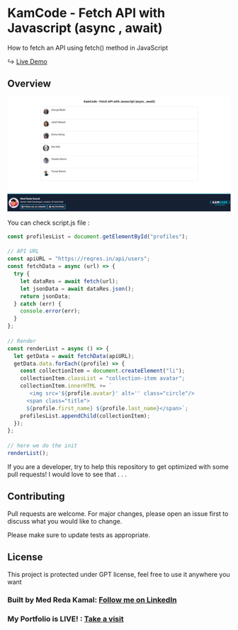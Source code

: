 # KamCode - Fetch API with Javascript (async , await)

How to fetch an API using fetch() method in JavaScript

↪ [Live Demo](https://medredakamal.github.io/km-fetchapi-js/)

## Overview

![ProjectOverview](https://github.com/medredakamal/km-fetchapi-js/raw/main/screenshot.png)

You can check script.js file :

```js
const profilesList = document.getElementById("profiles");

// API URL
const apiURL = "https://reqres.in/api/users";
const fetchData = async (url) => {
  try {
    let dataRes = await fetch(url);
    let jsonData = await dataRes.json();
    return jsonData;
  } catch (err) {
    console.error(err);
  }
};

// Render
const renderList = async () => {
  let getData = await fetchData(apiURL);
  getData.data.forEach((profile) => {
    const collectionItem = document.createElement("li");
    collectionItem.classList = "collection-item avatar";
    collectionItem.innerHTML += `
       <img src='${profile.avatar}' alt='' class="circle"/>
      <span class="title">
      ${profile.first_name} ${profile.last_name}</span>`;
    profilesList.appendChild(collectionItem);
  });
};

// here we do the init
renderList();
```

If you are a developer, try to help this repository to get optimized with some pull requests!
I would love to see that . . .

## Contributing

Pull requests are welcome. For major changes, please open an issue first to discuss what you would like to change.

Please make sure to update tests as appropriate.

## License

This project is protected under GPT license, feel free to use it anywhere you want

### Built by Med Reda Kamal: [Follow me on LinkedIn](https://linkedin.com/in/medredakamal)

### My Portfolio is LIVE! : [Take a visit](https://medredakamal.dev)
